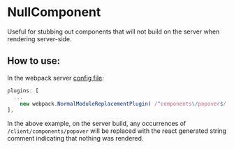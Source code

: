 # NullComponent

Useful for stubbing out components that will not build on the server when rendering server-side.

## How to use:

In the webpack server [config file](/webpack.config.node.js):

```js
plugins: [
  ...
	new webpack.NormalModuleReplacementPlugin( /^components\/popover$/, 'components/null-component' )
],
```

In the above example, on the server build, any occurrences of `/client/components/popover` will be replaced with the react generated string comment indicating that nothing was rendered.
